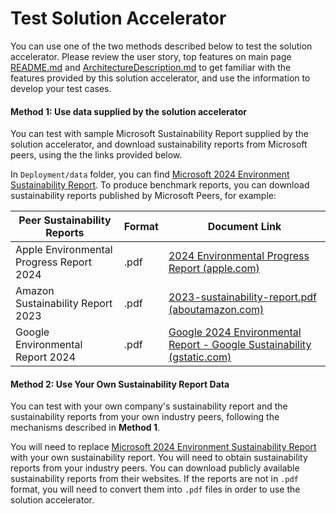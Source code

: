# Test Solution Accelerator 

You can use one of the two methods described below to test the solution accelerator. Please review the user story, top features on main page [README.md](../README.md) and [ArchitectureDescription.md](../Deployment/docs/ArchitectureDescription.md)  to get familiar with the features provided by this solution accelerator, and use the information to develop your test cases. 

#### Method 1: Use data supplied by the solution accelerator 

You can test with sample Microsoft Sustainability Report supplied by the solution accelerator, and download sustainability reports from Microsoft peers, using the the links provided below. 

 In `Deployment/data` folder, you can find [Microsoft 2024 Environment Sustainability Report](./data/Microsoft_2024_Environmental_Sustainability_Report.pdf). To produce benchmark reports, you can download sustainability reports published by Microsoft Peers, for example: 

| Peer Sustainability Reports              | Format | Document Link                                                |
| ---------------------------------------- | ------ | ------------------------------------------------------------ |
| Apple Environmental Progress Report 2024 | .pdf   | [2024 Environmental Progress Report (apple.com)](https://www.apple.com/environment/pdf/Apple_Environmental_Progress_Report_2024.pdf) |
| Amazon Sustainability Report 2023        | .pdf   | [2023-sustainability-report.pdf (aboutamazon.com)](https://sustainability.aboutamazon.com/2023-sustainability-report.pdf) |
| Google Environmental Report 2024         | .pdf   | [Google 2024 Environmental Report - Google Sustainability (gstatic.com)](https://www.gstatic.com/gumdrop/sustainability/google-2024-environmental-report.pdf) |

#### Method 2: Use Your Own Sustainability Report Data

You can test with your own company's sustainability report and the sustainability reports from your own industry peers, following the mechanisms described in **Method 1**. 

You will need to replace  [Microsoft 2024 Environment Sustainability Report](./data/Microsoft_2024_Environmental_Sustainability_Report.pdf) with your own sustainability report. You will need to obtain sustainability reports from your industry peers. You can download publicly available sustainability reports from their websites. If the reports are not in `.pdf` format, you will need to convert them into `.pdf` files in order to use the solution accelerator. 



